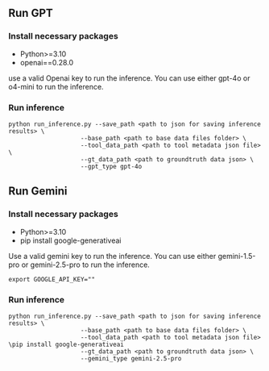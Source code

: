 ## Run GPT

### Install necessary packages
- Python>=3.10
- openai==0.28.0

use a valid Openai key to run the inference. You can use either gpt-4o or o4-mini to run the inference.

### Run inference

```
python run_inference.py --save_path <path to json for saving inference results> \
					--base_path <path to base data files folder> \
				 	--tool_data_path <path to tool metadata json file> \
 					--gt_data_path <path to groundtruth data json> \
					--gpt_type gpt-4o
```



## Run Gemini

### Install necessary packages
- Python>=3.10
- pip install google-generativeai

Use a valid gemini key to run the inference. You can use either gemini-1.5-pro or gemini-2.5-pro to run the inference.

```
export GOOGLE_API_KEY=""
```

### Run inference

```
python run_inference.py --save_path <path to json for saving inference results> \
					--base_path <path to base data files folder> \
				 	--tool_data_path <path to tool metadata json file> \pip install google-generativeai
 					--gt_data_path <path to groundtruth data json> \
					--gemini_type gemini-2.5-pro
```



